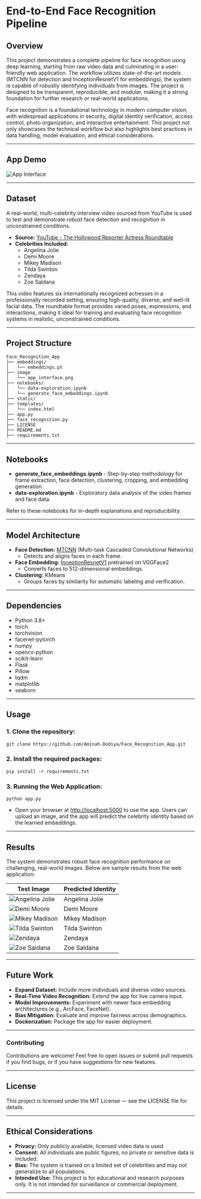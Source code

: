 # End-to-End Face Recognition Pipeline

## Overview

This project demonstrates a complete pipeline for face recognition using deep learning, starting from raw video data and culminating in a user-friendly web application. The workflow utilizes state-of-the-art models (MTCNN for detection and InceptionResnetV1 for embeddings), the system is capable of robustly identifying individuals from images. The project is designed to be transparent, reproducible, and modular, making it a strong foundation for further research or real-world applications.

Face recognition is a foundational technology in modern computer vision, with widespread applications in security, digital identity verification, access control, photo organization, and interactive entertainment. This project not only showcases the technical workflow but also highlights best practices in data handling, model evaluation, and ethical considerations.

--- 

## App Demo
![App Interface](image/app_interface.png)

---

## Dataset

A real-world, multi-celebrity interview video sourced from YouTube is used to test and demonstrate robust face detection and recognition in unconstrained conditions.
- **Source:** [YouTube - The Hollywood Reporter Actress Roundtable](https://www.youtube.com/watch?v=yG9KMfYfgEo)
- **Celebrities Included:**  
  - Angelina Jolie  
  - Demi Moore  
  - Mikey Madison  
  - Tilda Swinton  
  - Zendaya  
  - Zoe Saldana

This video features six internationally recognized actresses in a professionally recorded setting, ensuring high-quality, diverse, and well-lit facial data. The roundtable format provides varied poses, expressions, and interactions, making it ideal for training and evaluating face recognition systems in realistic, unconstrained conditions.

---

## Project Structure

```
Face_Recognition_App
├── embeddings/
│   └── embeddings.pt
├── image
│   └── app_interface.png
├── notebooks/
│   └── data-exploration.ipynb
│   └── generate_face_embeddings.ipynb
├── static/
├── templates/
│   └── index.html
├── app.py
├── face_recognition.py
├── LICENSE
├── README.md
├── requirements.txt
```
---

## Notebooks

- **generate_face_embeddings.ipynb** - Step-by-step methodology for frame extraction, face detection, clustering, cropping, and embedding generation.
- **data-exploration.ipynb** - Exploratory data analysis of the video frames and face data.

Refer to these notebooks for in-depth explanations and reproducibility.

---

## Model Architecture

- **Face Detection:** [MTCNN](https://arxiv.org/abs/1604.02878) (Multi-task Cascaded Convolutional Networks)  
  - Detects and aligns faces in each frame.
- **Face Embedding:** [InceptionResnetV1](https://arxiv.org/abs/1602.07261) pretrained on VGGFace2  
  - Converts faces to 512-dimensional embeddings.
- **Clustering:** KMeans  
  - Groups faces by similarity for automatic labeling and verification.

---

## Dependencies

- Python 3.8+
- torch
- torchvision
- facenet-pytorch
- numpy
- opencv-python
- scikit-learn
- Flask
- Pillow
- tqdm
- matplotlib
- seaborn

---
## Usage

### 1. Clone the repository:
```
git clone https://github.com/Aminah-Dodiya/Face_Recognition_App.git
```
### 2. Install the required packages:
```
pip install -r requirements.txt
```

### 3.  Running the Web Application:
```
python app.py
```
- Open your browser at [http://localhost:5000](http://localhost:5000) to use the app. Users can upload an image, and the app will predict the celebrity identity based on the learned embeddings.

---

## Results

The system demonstrates robust face recognition performance on challenging, real-world images. Below are sample results from the web application:

| Test Image                                  | Predicted Identity |
|---------------------------------------------|-------------------|
| ![Angelina Jolie](static/result0.jpg)       | Angelina Jolie    |
| ![Demi Moore](static/result5.jpg)           | Demi Moore        |
| ![Mikey Madison](static/result3.jpg)        | Mikey Madison     |
| ![Tilda Swinton](static/result4.jpg)        | Tilda Swinton     |
| ![Zendaya](static/result1.jpg)              | Zendaya           |
| ![Zoe Saldana](static/result2.jpg)          | Zoe Saldana       |

---

## Future Work

- **Expand Dataset:** Include more individuals and diverse video sources.
- **Real-Time Video Recognition:** Extend the app for live camera input.
- **Model Improvements:** Experiment with newer face embedding architectures (e.g., ArcFace, FaceNet).
- **Bias Mitigation:** Evaluate and improve fairness across demographics.
- **Dockerization:** Package the app for easier deployment.

---

### Contributing
Contributions are welcome!
Feel free to open issues or submit pull requests if you find bugs, or if you have suggestions for new features.

---

## License
This project is licensed under the MIT License — see the LICENSE file for details.

---

## Ethical Considerations

- **Privacy:** Only publicly available, licensed video data is used.
- **Consent:** All individuals are public figures; no private or sensitive data is included.
- **Bias:** The system is trained on a limited set of celebrities and may not generalize to all populations.
- **Intended Use:** This project is for educational and research purposes only. It is not intended for surveillance or commercial deployment.

---
